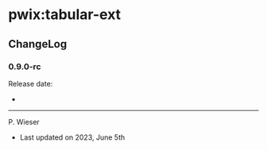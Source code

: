 # pwix:tabular-ext

## ChangeLog

### 0.9.0-rc

Release date: 

- 

---
P. Wieser
- Last updated on 2023, June 5th
